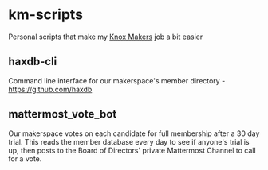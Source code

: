 # km-scripts
Personal scripts that make my [Knox Makers](https://knoxmakers.org) job a bit easier

## haxdb-cli
Command line interface for our makerspace's member directory - https://github.com/haxdb

## mattermost_vote_bot
Our makerspace votes on each candidate for full membership after a 30 day trial.  This reads the member database every day to see if anyone's trial is up, then posts to the Board of Directors' private Mattermost Channel to call for a vote.

